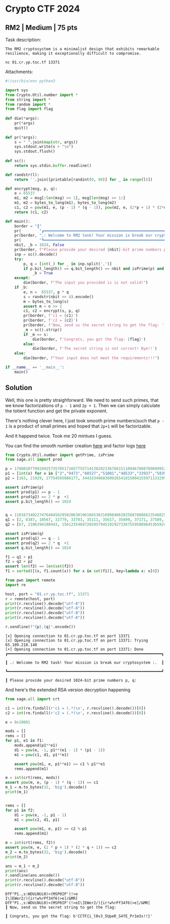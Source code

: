 # Crypto CTF 2024
##  RM2 | Medium | 75 pts

Task description:

```
The RM2 cryptosystem is a minimalist design that exhibits remarkable resilience, making it exceptionally difficult to compromise.

nc 01.cr.yp.toc.tf 13371
```

Attachments:

```python
#!/usr/bin/env python3

import sys
from Crypto.Util.number import *
from string import *
from random import *
from flag import flag
	
def die(*args):
	pr(*args)
	quit()
	
def pr(*args):
	s = " ".join(map(str, args))
	sys.stdout.write(s + "\n")
	sys.stdout.flush()
	
def sc(): 
	return sys.stdin.buffer.readline()

def randstr(l):
	return ''.join([printable[randint(0, 90)] for _ in range(l)])

def encrypt(msg, p, q):
	e = 65537
	m1, m2 = msg[:len(msg) >> 1], msg[len(msg) >> 1:]
	m1, m2 = bytes_to_long(m1), bytes_to_long(m2)
	c1, c2 = pow(m1, e, (p - 1) * (q - 1)), pow(m2, e, (2*p + 1) * (2*q + 1))
	return (c1, c2)

def main():
	border = "┃"
	pr(        "┏━━━━━━━━━━━━━━━━━━━━━━━━━━━━━━━━━━━━━━━━━━━━━━━━━━━━━━━━━━━━━━━━━━━━┓")
	pr(border, ".: Welcome to RM2 task! Your mission is break our cryptosystem :. ", border)
	pr(        "┗━━━━━━━━━━━━━━━━━━━━━━━━━━━━━━━━━━━━━━━━━━━━━━━━━━━━━━━━━━━━━━━━━━━━┛")
	nbit, _b = 1024, False
	pr(border, f"Please provide your desired {nbit}-bit prime numbers p, q:")
	inp = sc().decode()
	try:
		p, q = [int(_) for _ in inp.split(',')]
		if p.bit_length() == q.bit_length() == nbit and isPrime(p) and isPrime(q) and p != q:
			_b = True
	except:
		die(border, f"The input you provided is is not valid!")
	if _b:
		e, n =  65537, p * q
		s = randstr(nbit >> 4).encode()
		m = bytes_to_long(s)
		assert m < n >> 2
		c1, c2 = encrypt(s, p, q)
		pr(border, f'c1 = {c1}')
		pr(border, f'c2 = {c2}')
		pr(border, f'Now, send us the secret string to get the flag: ')
		_m = sc().strip()
		if _m == s:
			die(border, f'Congrats, you got the flag: {flag}')
		else:
			die(border, f'The secret string is not correct! Bye!!')
	else:
		die(border, f"Your input does not meet the requirements!!!")

if __name__ == '__main__':
	main()
```

## Solution

Well, this one is pretty straighforward. We need to send such primes, that we know factorizations of `p - 1` and `2p + 1`. Then we can simply calculate the totient function and get the private exponent. 

There's nothing clever here, I just took smooth prime numbers(such that `p - 1` is a product of small primes and hoped that `2p+1` will be factorizable. 

And it happend twice. Took me 20 mintues I guess.

You can find the smooth number creation [here](create_smooth_primes.py) and factor logs [here](factor.json)


```python
from Crypto.Util.number import getPrime, isPrime
from sage.all import prod

p = 170801077092492573570517165775571413020233676815110846780878960995242044774306196509406867772218349594256991186221524252252034531354007762422579141391522827293823345712605467604574196054406553151149952205702771434645023424007219353919908173942460143313464197512599463263363481967283220682398987271795532844839
p1 = [int(x) for x in ["2","9473","60527","51001","48533","33937","58391","36563","36563","51713","10837","36571","44917","55603","32917","32917","61409","54833","49463","52163","37813","33581","62189","54907","49783","47459","36187","60427","55667","36307","36299","37397","34301","53717","52249","34877","60869","63277","55127","52769","44729","62987","64091","55661","58549","57389","56923","52147","50131","54361","34613","51949","61627","56597","52489","53731","41659","52883","60631","52919","62297","42901","52253","48079","41453","63281","33893"]]
p2 = [163, 21929, 27754595086177, 3443334968360926541015084155971133299714495127884970323545733732988982215020175940426581412825373049245001549018432084217463812957329615044141979466138383056916564401987041931237195474228725253739636032562152538479975208865330318310636230572890913721443916781262765066384161876844322187901] 

assert isPrime(p)
assert prod(p1) == p - 1
assert prod(p2) == 2 * p  +1
assert p.bit_length() == 1024


q = 110167340227476484562958206301061045302168984062025687888662354602576815388130980953204083817071660335436643258121282142356984569337962966652991576402035381786414013180243882336471954512219312126981465823016249822177501762005739240896831845679073432261837987003910833081466975371615145936514966108026966555343
q1 = [2, 8387, 10567, 32779, 33703, 35111, 35617, 35899, 37171, 37589, 37783, 38237, 38299, 38393, 38959, 39119, 39181, 39749, 41039, 41257, 41491, 42073, 42193, 42337, 43151, 43793, 44101, 44119, 44507, 45197, 46181, 46273, 47269, 47497, 47681, 49531, 50051, 50587, 51283, 51287, 51517, 52747, 53087, 53401, 53597, 54469, 55313, 55697, 55763, 56701, 56767, 56783, 56989, 57793, 59581, 60617, 61981, 62791, 63533, 63589, 63671, 63691, 63839, 64783, 64793, 64817, 64901]
q2 = [67, 2106394188443, 1561235469726595794510192733675595089645365924831500465163794211675776015762883947944082812245540374346110322896671983652344313487932610633555776607915152588737217683433099453787078092068675729644667806051432890700663466962673637498793187760534724038374337973153155404942878076945424339519873327]

assert isPrime(q)
assert prod(q1) == q - 1
assert prod(q2) == 2 * q  +1
assert q.bit_length() == 1024

f1 = q1 + p1
f2 = q2 + p2
assert len(f2) == len(set(f2))
f1 = sorted([(x, f1.count(x)) for x in set(f1)], key=lambda x: x[0])
```


```python
from pwn import remote
import re

host, port = "01.cr.yp.toc.tf", 13371
r = remote(host, port)
print(r.recvline().decode("utf-8"))
print(r.recvline().decode("utf-8"))
print(r.recvline().decode("utf-8"))
print(r.recvline().decode("utf-8"))

r.sendline(f"{p},{q}".encode())
```

    [x] Opening connection to 01.cr.yp.toc.tf on port 13371
    [x] Opening connection to 01.cr.yp.toc.tf on port 13371: Trying 65.109.218.140
    [+] Opening connection to 01.cr.yp.toc.tf on port 13371: Done
    ┏━━━━━━━━━━━━━━━━━━━━━━━━━━━━━━━━━━━━━━━━━━━━━━━━━━━━━━━━━━━━━━━━━━━━┓
    
    ┃ .: Welcome to RM2 task! Your mission is break our cryptosystem :.  ┃
    
    ┗━━━━━━━━━━━━━━━━━━━━━━━━━━━━━━━━━━━━━━━━━━━━━━━━━━━━━━━━━━━━━━━━━━━━┛
    
    ┃ Please provide your desired 1024-bit prime numbers p, q:
    


And here's the extended RSA version decryption happening


```python
from sage.all import crt

c1 = int(re.findall(r'c1 = (.*)\n', r.recvline().decode())[0])
c2 = int(re.findall(r'c2 = (.*)\n', r.recvline().decode())[0])

e = 0x10001

mods = []
rems = []
for p1, e1 in f1:
    mods.append(p1**e1)
    d1 = pow(e, -1, p1**(e1 - 1) * (p1 - 1))
    m1 = pow(c1, d1, p1**e1)

    assert pow(m1, e, p1**e1) == c1 % p1**e1
    rems.append(m1)

m = int(crt(rems, mods))
assert pow(m, e, (p - 1) * (q - 1)) == c1
m_1 = m.to_bytes(32, 'big').decode()
print(m_1)


rems = []
for p1 in f2:
    d1 = pow(e, -1, p1 - 1)
    m1 = pow(c2, d1, p1)

    assert pow(m1, e, p1) == c2 % p1
    rems.append(m1)

m = int(crt(rems, f2))
assert pow(m, e, (2 * p + 1) * (2 * q + 1)) == c2
m_2 = m.to_bytes(32, 'big').decode()
print(m_2)

ans = m_1 + m_2
print(ans)
r.sendline(ans.encode())
print(r.recvline().decode("utf-8"))
print(r.recvline().decode("utf-8"))
```

    DfF"P1.,s:WDUiNUi0)<(MSP0IP'(!>e
    I\]EWer2/){ir!w%rPf34f6(>e]/&MR[
    DfF"P1.,s:WDUiNUi0)<(MSP0IP'(!>eI\]EWer2/){ir!w%rPf34f6(>e]/&MR[
    ┃ Now, send us the secret string to get the flag: 
    
    ┃ Congrats, you got the flag: b'CCTF{i_l0v3_5UpeR_S4fE_Pr1m3s!!}'
    

